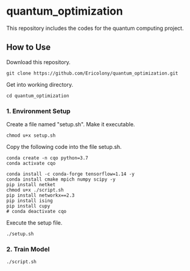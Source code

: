 # quantum_optimization #

This repository includes the codes for the quantum computing project.

## How to Use ##

Download this repository.
```
git clone https://github.com/Ericolony/quantum_optimization.git
```

Get into working directory.
```
cd quantum_optimization
```


### 1. Environment Setup ###
Create a file named "setup.sh". Make it executable.
```
chmod u+x setup.sh
```

Copy the following code into the file setup.sh.
```
conda create -n cqo python=3.7
conda activate cqo

conda install -c conda-forge tensorflow=1.14 -y
conda install cmake mpich numpy scipy -y
pip install netket
chmod u+x ./script.sh
pip install networkx==2.3
pip install ising
pip install cupy
# conda deactivate cqo
```
Execute the setup file.
```
./setup.sh
```


### 2. Train Model ###

```
./script.sh
```

